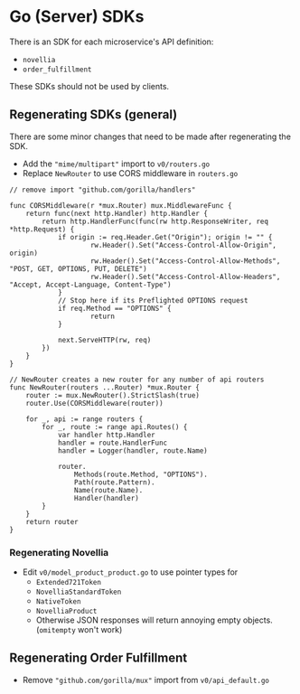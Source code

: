 # Go (Server) SDKs

There is an SDK for each microservice's API definition:
- `novellia`
- `order_fulfillment`

These SDKs should not be used by clients.

## Regenerating SDKs (general)

There are some minor changes that need to be made after regenerating the SDK.

- Add the `"mime/multipart"` import to `v0/routers.go`
- Replace `NewRouter` to use CORS middleware in `routers.go`

```
// remove import "github.com/gorilla/handlers"

func CORSMiddleware(r *mux.Router) mux.MiddlewareFunc {
	return func(next http.Handler) http.Handler {
		return http.HandlerFunc(func(rw http.ResponseWriter, req *http.Request) {
			if origin := req.Header.Get("Origin"); origin != "" {
					rw.Header().Set("Access-Control-Allow-Origin", origin)
					rw.Header().Set("Access-Control-Allow-Methods", "POST, GET, OPTIONS, PUT, DELETE")
					rw.Header().Set("Access-Control-Allow-Headers", "Accept, Accept-Language, Content-Type")
			}
			// Stop here if its Preflighted OPTIONS request
			if req.Method == "OPTIONS" {
					return
			}

			next.ServeHTTP(rw, req)
		})
	}
}

// NewRouter creates a new router for any number of api routers
func NewRouter(routers ...Router) *mux.Router {
	router := mux.NewRouter().StrictSlash(true)
	router.Use(CORSMiddleware(router))

	for _, api := range routers {
		for _, route := range api.Routes() {
			var handler http.Handler
			handler = route.HandlerFunc
			handler = Logger(handler, route.Name)

			router.
				Methods(route.Method, "OPTIONS").
				Path(route.Pattern).
				Name(route.Name).
				Handler(handler)
		}
	}
	return router
}
```

### Regenerating Novellia

- Edit `v0/model_product_product.go` to use pointer types for
  -	`Extended721Token`
  - `NovelliaStandardToken`
  - `NativeToken`
  - `NovelliaProduct`
  - Otherwise JSON responses will return annoying empty objects. (`omitempty` won't work)

## Regenerating Order Fulfillment

- Remove `"github.com/gorilla/mux"` import from `v0/api_default.go`
